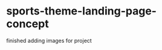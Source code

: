 # sports-theme-landing-page-concept

<!-- create an info/about page/section -->
<!-- create a sign up form -->
<!-- create a shop page -->

<!-- create a shopping cart page -->

<!-- add sport images to project folder -->

<!-- will add desgin for website -->

<!-- will add more content to the page -->

finished adding images for project